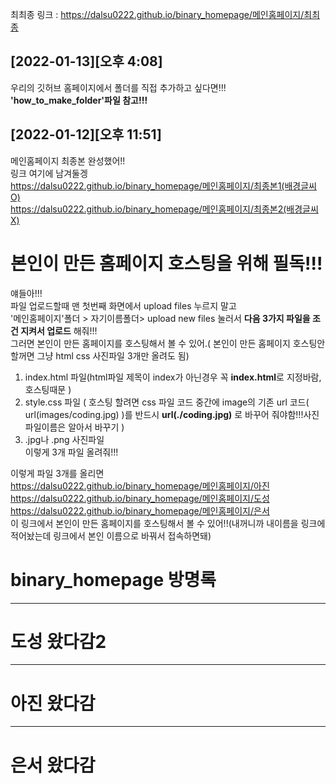    
   최최종 링크 : https://dalsu0222.github.io/binary_homepage/메인홈페이지/최최종
   
   
   [2022-01-13][오후 4:08]
   -----------------------------------------
   우리의 깃허브 홈페이지에서 폴더를 직접 추가하고 싶다면!!!  
   **'how_to_make_folder'파일 참고!!!**  
   
 
   [2022-01-12][오후 11:51]  
   -----------------------------------------
   메인홈페이지 최종본 완성했어!!  
   링크 여기에 남겨둘겡  
   https://dalsu0222.github.io/binary_homepage/메인홈페이지/최종본1(배경글씨O)  
   https://dalsu0222.github.io/binary_homepage/메인홈페이지/최종본2(배경글씨X)  
   
   
   본인이 만든 홈페이지 호스팅을 위해 필독!!!
   =========================================
   얘들아!!!  
   파일 업로드할때 맨 첫번째 화면에서 upload files 누르지 말고  
   '메인홈페이지'폴더 > 자기이름폴더> upload new files 눌러서 **다음 3가지 파일을 조건 지켜서 업로드** 해줘!!!  
   그러면 본인이 만든 홈페이지를 호스팅해서 볼 수 있어.( 본인이 만든 홈페이지 호스팅안할꺼면 그냥 html css 사진파일 3개만 올려도 됨)  
   1. index.html 파일(html파일 제목이 index가 아닌경우 꼭 **index.html**로 지정바람, 호스팅때문 )  
   2. style.css 파일 ( 호스팅 할려면 css 파일 코드 중간에 image의 기존 url 코드( url(images/coding.jpg) )를 반드시 **url(./coding.jpg)** 로 바꾸어 줘야함!!!사진 파일이름은 알아서 바꾸기 )  
   4.  .jpg나 .png 사진파일   
   이렇게 3개 파일 올려줘!!!  
   
   이렇게 파일 3개를 올리면   
   https://dalsu0222.github.io/binary_homepage/메인홈페이지/아진  
   https://dalsu0222.github.io/binary_homepage/메인홈페이지/도성  
   https://dalsu0222.github.io/binary_homepage/메인홈페이지/은서   
   이 링크에서 본인이 만든 홈페이지를 호스팅해서 볼 수 있어!!(내꺼니까 내이름을 링크에 적어놨는데 링크에서 본인 이름으로 바꿔서 접속하면돼)  
    

# binary_homepage 방명록
---------------------
# 도성 왔다감2
----------------------
# 아진 왔다감
---------------------
# 은서 왔다감
